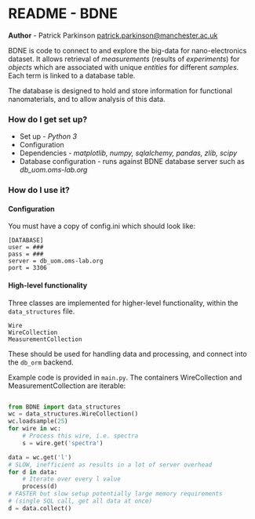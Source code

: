 # README - BDNE #

**Author** - Patrick Parkinson [patrick.parkinson@manchester.ac.uk](mailto:patrick.parkinson@manchester.ac.uk)

BDNE is code to connect to and explore the big-data for nano-electronics
dataset. It allows retrieval of _measurements_ (results of _experiments_) for
_objects_ which are associated with unique _entities_ for different _samples_. Each
term is linked to a database table.

The database is designed to hold and store information for functional nanomaterials,
and to allow analysis of this data.

### How do I get set up? ###

* Set up - *Python 3*
* Configuration
* Dependencies - *matplotlib, numpy, sqlalchemy, pandas, zlib, scipy*
* Database configuration - runs against BDNE database server such as *db_uom.oms-lab.org*

### How do I use it? ###
#### Configuration ####
You must have a copy of config.ini which should look like:
```
[DATABASE]
user = ###
pass = ###
server = db_uom.oms-lab.org
port = 3306
```

#### High-level functionality ####

Three classes are implemented for higher-level functionality, within the ```data_structures``` file.
```
Wire
WireCollection
MeasurementCollection
```
These should be used for handling data and processing, and connect into the ```db_orm``` backend.

Example code is provided in ```main.py```. The containers WireCollection and MeasurementCollection are iterable:
```python

from BDNE import data_structures
wc = data_structures.WireCollection()
wc.loadsample(25)
for wire in wc:
    # Process this wire, i.e. spectra
    s = wire.get('spectra')

data = wc.get('l')
# SLOW, inefficient as results in a lot of server overhead
for d in data:
    # Iterate over every l value
    process(d)
# FASTER but slow setup potentially large memory requirements 
# (single SQL call, get all data at once)
d = data.collect()
```
